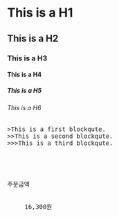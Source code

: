 # This is a H1
## This is a H2
### This is a H3
#### This is a H4
##### This is a H5
###### This is a H6

<pre>
>This is a first blockqute.
>>This is a second blockqute.
>>>This is a third blockqute.
</pre>

<pre>
	<dl>
		<dt>주문금액</dt>
		<dd class="equal-w"><span id="totalprice_11_">16,300</span><span class="won">원</span></dd>
	</dl>
</pre>